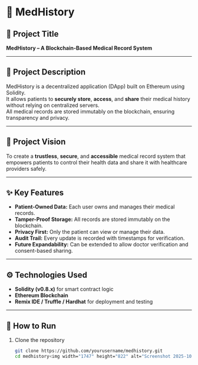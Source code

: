 # 🏥 MedHistory

## 📘 Project Title
**MedHistory – A Blockchain-Based Medical Record System**

---

## 🧩 Project Description
MedHistory is a decentralized application (DApp) built on Ethereum using Solidity.  
It allows patients to **securely store**, **access**, and **share** their medical history without relying on centralized servers.  
All medical records are stored immutably on the blockchain, ensuring transparency and privacy.

---

## 🎯 Project Vision
To create a **trustless**, **secure**, and **accessible** medical record system that empowers patients to control their health data and share it with healthcare providers safely.

---

## ✨ Key Features
- **Patient-Owned Data:** Each user owns and manages their medical records.
- **Tamper-Proof Storage:** All records are stored immutably on the blockchain.
- **Privacy First:** Only the patient can view or manage their data.
- **Audit Trail:** Every update is recorded with timestamps for verification.
- **Future Expandability:** Can be extended to allow doctor verification and consent-based sharing.

---

## ⚙️ Technologies Used
- **Solidity (v0.8.x)** for smart contract logic  
- **Ethereum Blockchain**  
- **Remix IDE / Truffle / Hardhat** for deployment and testing  

---

## 🚀 How to Run
1. Clone the repository  
   ```bash
   git clone https://github.com/yourusername/medhistory.git
   cd medhistory<img width="1747" height="822" alt="Screenshot 2025-10-30 203232" src="https://github.com/user-attachments/assets/e031c54d-1428-4a68-90dc-fb42531b90bb" />
